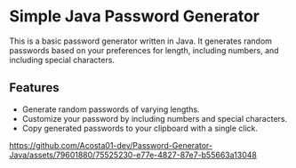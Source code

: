 # Simple Java Password Generator

This is a basic password generator written in Java. It generates random passwords based on your preferences for length, including numbers, and including special characters.

## Features

- Generate random passwords of varying lengths.
- Customize your password by including numbers and special characters.
- Copy generated passwords to your clipboard with a single click.

https://github.com/Acosta01-dev/Password-Generator-Java/assets/79601880/75525230-e77e-4827-87e7-b55663a13048

